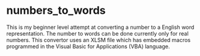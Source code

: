 # numbers_to_words
This is my beginner level attempt at converting a number to a English word representation. The number to words can be done currently only for real numbers. This convertor uses an XLSM file which has embedded macros programmed in the Visual Basic for Applications (VBA) language.
